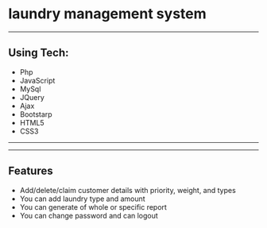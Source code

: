 # laundry management system

---
## Using Tech:

* Php
* JavaScript
* MySql
* JQuery
* Ajax
* Bootstarp
* HTML5
* CSS3


---

---
## Features

*	Add/delete/claim customer details with priority, weight, and types 
*	You can add laundry type and amount
*	You can generate of whole or specific report
*	You can change password and can logout

